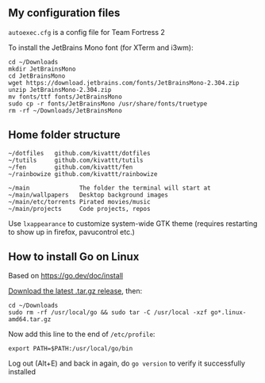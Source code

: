 ## My configuration files
`autoexec.cfg` is a config file for Team Fortress 2

To install the JetBrains Mono font (for XTerm and i3wm):
```console
cd ~/Downloads
mkdir JetBrainsMono
cd JetBrainsMono
wget https://download.jetbrains.com/fonts/JetBrainsMono-2.304.zip
unzip JetBrainsMono-2.304.zip
mv fonts/ttf fonts/JetBrainsMono
sudo cp -r fonts/JetBrainsMono /usr/share/fonts/truetype
rm -rf ~/Downloads/JetBrainsMono
```

## Home folder structure
```
~/dotfiles   github.com/kivattt/dotfiles
~/tutils     github.com/kivattt/tutils
~/fen        github.com/kivattt/fen
~/rainbowize github.com/kivattt/rainbowize

~/main              The folder the terminal will start at
~/main/wallpapers   Desktop background images
~/main/etc/torrents Pirated movies/music
~/main/projects     Code projects, repos
```

Use `lxappearance` to customize system-wide GTK theme (requires restarting to show up in firefox, pavucontrol etc.)

## How to install Go on Linux
Based on https://go.dev/doc/install

[Download the latest .tar.gz release](https://go.dev/dl/), then:
```console
cd ~/Downloads
sudo rm -rf /usr/local/go && sudo tar -C /usr/local -xzf go*.linux-amd64.tar.gz
```

Now add this line to the end of `/etc/profile`:
```
export PATH=$PATH:/usr/local/go/bin
```
Log out (Alt+E) and back in again, do `go version` to verify it successfully installed
